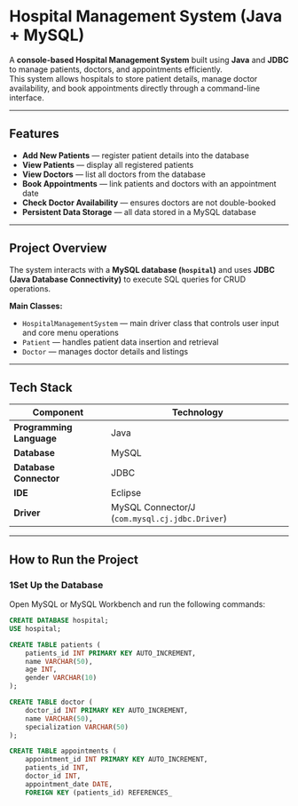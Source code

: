 #  Hospital Management System (Java + MySQL)

A **console-based Hospital Management System** built using **Java** and **JDBC** to manage patients, doctors, and appointments efficiently.  
This system allows hospitals to store patient details, manage doctor availability, and book appointments directly through a command-line interface.

---

##  Features

-  **Add New Patients** — register patient details into the database  
-  **View Patients** — display all registered patients  
-  **View Doctors** — list all doctors from the database  
-  **Book Appointments** — link patients and doctors with an appointment date  
-  **Check Doctor Availability** — ensures doctors are not double-booked  
-  **Persistent Data Storage** — all data stored in a MySQL database  

---

##  Project Overview

The system interacts with a **MySQL database (`hospital`)** and uses **JDBC (Java Database Connectivity)** to execute SQL queries for CRUD operations.

**Main Classes:**
- `HospitalManagementSystem` — main driver class that controls user input and core menu operations  
- `Patient` — handles patient data insertion and retrieval  
- `Doctor` — manages doctor details and listings  

---

##  Tech Stack

| Component | Technology |
|------------|-------------|
| **Programming Language** | Java |
| **Database** | MySQL |
| **Database Connector** | JDBC |
| **IDE** | Eclipse |
| **Driver** | MySQL Connector/J (`com.mysql.cj.jdbc.Driver`) |

---

##  How to Run the Project

### 1️**Set Up the Database**

Open MySQL or MySQL Workbench and run the following commands:

```sql
CREATE DATABASE hospital;
USE hospital;

CREATE TABLE patients (
    patients_id INT PRIMARY KEY AUTO_INCREMENT,
    name VARCHAR(50),
    age INT,
    gender VARCHAR(10)
);

CREATE TABLE doctor (
    doctor_id INT PRIMARY KEY AUTO_INCREMENT,
    name VARCHAR(50),
    specialization VARCHAR(50)
);

CREATE TABLE appointments (
    appointment_id INT PRIMARY KEY AUTO_INCREMENT,
    patients_id INT,
    doctor_id INT,
    appointment_date DATE,
    FOREIGN KEY (patients_id) REFERENCES_
